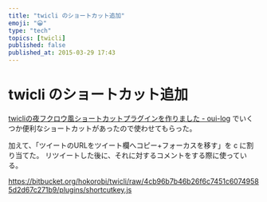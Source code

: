 ```yaml
---
title: "twicli のショートカット追加"
emoji: "😀"
type: "tech"
topics: [twicli]
published: false
published_at: 2015-03-29 17:43
---
```

# twicli のショートカット追加

[twicliの夜フクロウ風ショートカットプラグインを作りました - oui-log](http://oui.hatenablog.com/entry/2015/03/16/221038) でいくつか便利なショートカットがあったので使わせてもらった。

加えて、「ツイートのURLをツイート欄へコピー+フォーカスを移す」を c に割り当てた。
リツイートした後に、それに対するコメントをする際に使っている。

https://bitbucket.org/hokorobi/twicli/raw/4cb96b7b46b26f6c7451c60749585d2d67c271b9/plugins/shortcutkey.js

